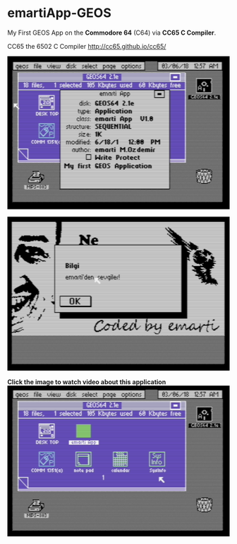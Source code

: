 # emartiApp-GEOS
My First GEOS App on the **Commodore 64** (C64) via **CC65 C Compiler**.

CC65 the 6502 C Compiler http://cc65.github.io/cc65/

![emartiAppInfo](https://github.com/emartisoft/emartiApp-GEOS/blob/master/screenshots/emartiAppInfo.png?raw=true)

![s4](https://github.com/emartisoft/emartiApp-GEOS/blob/master/screenshots/s4.png?raw=true)

**Click the image to watch video about this application**
[![video](https://github.com/emartisoft/emartiApp-GEOS/blob/master/screenshots/emartiApp.png?raw=true)](https://www.youtube.com/watch?v=2V6a-FO-szA)
